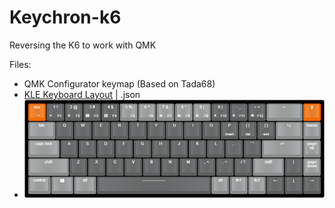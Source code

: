 # Keychron-k6
Reversing the K6 to work with QMK

Files:

* QMK Configurator keymap (Based on Tada68)
* [KLE Keyboard Layout](http://www.keyboard-layout-editor.com/#/gists/1a1abe9daf4e5c57407daa1a23500169) | .json
* ![](kechron-k6---win.png)



